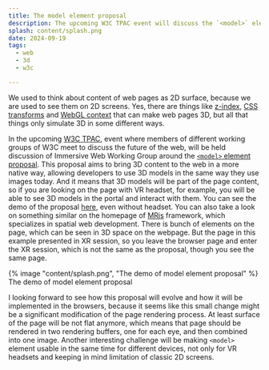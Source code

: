 ```yaml
---
title: The model element proposal
description: The upcoming W3C TPAC event will discuss the `<model>` element proposal, which aims to bring 3D content to the web in a more native way, allowing developers to use 3D models in the same way they use images today.
splash: content/splash.png
date: 2024-09-19
tags:
  - web
  - 3d
  - w3c

---
```

We used to think about content of web pages as 2D surface, because we are used to see them on 2D screens. Yes, there are things like [z-index](https://developer.mozilla.org/en-US/docs/Web/CSS/z-index), [CSS transforms](https://developer.mozilla.org/en-US/docs/Web/CSS/transform) and [WebGL context](https://developer.mozilla.org/en-US/docs/Web/API/WebGL_API) that can make web pages 3D, but all that things only simulate 3D in some different ways.

In the upcoming [W3C TPAC](https://www.w3.org/2024/09/TPAC/), event where members of different working groups of W3C meet to discuss the future of the web, will be held discussion of Immersive Web Working Group around the [`<model>` element proposal](https://github.com/immersive-web/model-element/tree/explainer_demo). This proposal aims to bring 3D content to the web in a more native way, allowing developers to use 3D models in the same way they use images today. And it means that 3D models will be part of the page content, so if you are looking on the page with VR headset, for example, you will be able to see 3D models in the portal and interact with them. You can see the demo of the proposal [here](https://zachernuk.neocities.org/2024/model_explainer/), even without headset. You can also take a look on something similar on the homepage of [MRjs](https://mrjs.io/) framework, which specializes in spatial web development. There is bunch of elements on the page, which can be seen in 3D space on the webpage. But the page in this example presented in XR session, so you leave the browser page and enter the XR session, which is not the same as the proposal, though you see the same page.

<div class="gallery">
<style>.gallery img { height: auto; }</style>
{% image "content/splash.png", "The demo of model element proposal" %}
<caption>The demo of model element proposal</caption>
</div>

I looking forward to see how this proposal will evolve and how it will be implemented in the browsers, because it seems like this small change might be a significant modification of the page rendering process. At least surface of the page will be not flat anymore, which means that page should be rendered in two rendering buffers, one for each eye, and then combined into one image. Another interesting challenge will be making `<model>` element usable in the same time for different devices, not only for VR headsets and keeping in mind limitation of classic 2D screens.
